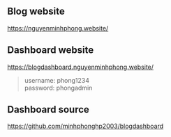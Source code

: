 ## Blog website <br>
https://nguyenminhphong.website/ <br>
## Dashboard website <br>
https://blogdashboard.nguyenminhphong.website/ <br>
> username: phong1234 <br>
> password: phongadmin <br>

## Dashboard source 
https://github.com/minhphonghp2003/blogdashboard

